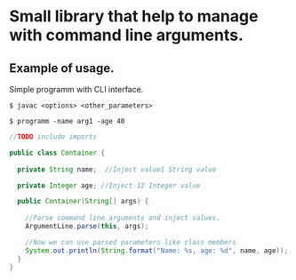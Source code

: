 # Small library that help to manage with command line arguments.
## Example of usage.
Simple programm with CLI interface.

`$ javac <options> <other_parameters>`

`$ programm -name arg1 -age 40`

````java
//TODO include imports

public class Container {
  
  private String name;  //Inject value1 String value

  private Integer age; //Inject 12 Integer value

  public Container(String[] args) {
    
    //Parse command line arguments and inject values.
    ArgumentLine.parse(this, args);

    //Now we can use parsed parameters like class members
    System.out.println(String.format("Name: %s, age: %d", name, age));
  }
}
````

